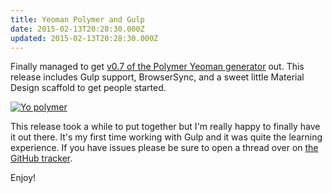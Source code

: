 ```yaml
---
title: Yeoman Polymer and Gulp
date: 2015-02-13T20:28:30.000Z
updated: 2015-02-13T20:28:30.000Z
---
```


Finally managed to get [v0.7 of the Polymer Yeoman generator](https://github.com/yeoman/generator-polymer/releases/tag/v0.7.0) out. This release includes Gulp support, BrowserSync, and a sweet little Material Design scaffold to get people started.

[![Yo polymer](/images/2015/02/yolomer.png)](https://github.com/yeoman/generator-polymer/releases/tag/v0.7.0)

This release took a while to put together but I'm really happy to finally have it out there. It's my first time working with Gulp and it was quite the learning experience. If you have issues please be sure to open a thread over on [the GitHub tracker](https://github.com/yeoman/generator-polymer/issues).

Enjoy!

